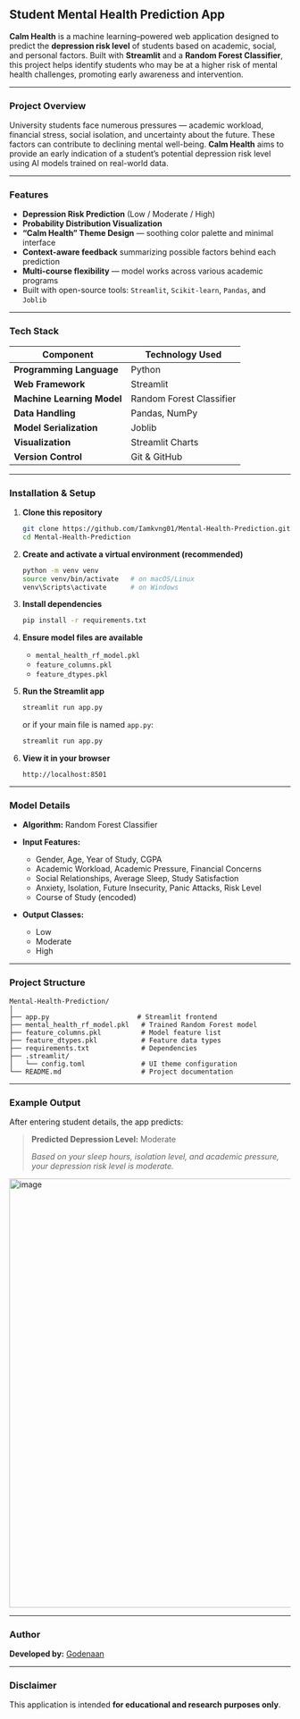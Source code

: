 
## Student Mental Health Prediction App

**Calm Health** is a machine learning–powered web application designed to predict the **depression risk level** of students based on academic, social, and personal factors.
Built with **Streamlit** and a **Random Forest Classifier**, this project helps identify students who may be at a higher risk of mental health challenges, promoting early awareness and intervention.

---

###  Project Overview

University students face numerous pressures — academic workload, financial stress, social isolation, and uncertainty about the future. These factors can contribute to declining mental well-being.
**Calm Health** aims to provide an early indication of a student’s potential depression risk level using AI models trained on real-world data.

---

###  Features

*  **Depression Risk Prediction** (Low / Moderate / High)
*  **Probability Distribution Visualization**
*  **“Calm Health” Theme Design** — soothing color palette and minimal interface
*  **Context-aware feedback** summarizing possible factors behind each prediction
*  **Multi-course flexibility** — model works across various academic programs
*  Built with open-source tools: `Streamlit`, `Scikit-learn`, `Pandas`, and `Joblib`

---

###  Tech Stack

| Component                  | Technology Used          |
| -------------------------- | ------------------------ |
| **Programming Language**   | Python                   |
| **Web Framework**          | Streamlit                |
| **Machine Learning Model** | Random Forest Classifier |
| **Data Handling**          | Pandas, NumPy            |
| **Model Serialization**    | Joblib                   |
| **Visualization**          | Streamlit Charts         |
| **Version Control**        | Git & GitHub             |

---

###  Installation & Setup

1. **Clone this repository**

   ```bash
   git clone https://github.com/Iamkvng01/Mental-Health-Prediction.git
   cd Mental-Health-Prediction
   ```

2. **Create and activate a virtual environment (recommended)**

   ```bash
   python -m venv venv
   source venv/bin/activate   # on macOS/Linux
   venv\Scripts\activate      # on Windows
   ```

3. **Install dependencies**

   ```bash
   pip install -r requirements.txt
   ```

4. **Ensure model files are available**

   * `mental_health_rf_model.pkl`
   * `feature_columns.pkl`
   * `feature_dtypes.pkl`

5. **Run the Streamlit app**

   ```bash
   streamlit run app.py
   ```

   or if your main file is named `app.py`:

   ```bash
   streamlit run app.py
   ```

6. **View it in your browser**

   ```
   http://localhost:8501
   ```

---

### Model Details

* **Algorithm:** Random Forest Classifier

* **Input Features:**

  * Gender, Age, Year of Study, CGPA
  * Academic Workload, Academic Pressure, Financial Concerns
  * Social Relationships, Average Sleep, Study Satisfaction
  * Anxiety, Isolation, Future Insecurity, Panic Attacks, Risk Level
  * Course of Study (encoded)

* **Output Classes:**

  * Low
  * Moderate
  * High

---

###  Project Structure

```
Mental-Health-Prediction/
│
├── app.py                      # Streamlit frontend
├── mental_health_rf_model.pkl   # Trained Random Forest model
├── feature_columns.pkl          # Model feature list
├── feature_dtypes.pkl           # Feature data types
├── requirements.txt             # Dependencies
├── .streamlit/
│   └── config.toml              # UI theme configuration
└── README.md                    # Project documentation
```

---

### Example Output

After entering student details, the app predicts:

> **Predicted Depression Level:** Moderate
>
> *Based on your sleep hours, isolation level, and academic pressure, your depression risk level is moderate.*
<img width="1366" height="768" alt="image" src="https://github.com/user-attachments/assets/8a637ac5-9b6f-4368-b84d-823126f2562a" />


---

###  Author

**Developed by:** [Godenaan](https://github.com/Iamkvng01)

---

###  Disclaimer

This application is intended **for educational and research purposes only**.
